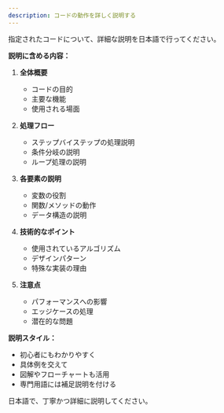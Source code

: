 ```yaml
---
description: コードの動作を詳しく説明する
---
```


指定されたコードについて、詳細な説明を日本語で行ってください。

**説明に含める内容：**

1. **全体概要**
   - コードの目的
   - 主要な機能
   - 使用される場面

2. **処理フロー**
   - ステップバイステップの処理説明
   - 条件分岐の説明
   - ループ処理の説明

3. **各要素の説明**
   - 変数の役割
   - 関数/メソッドの動作
   - データ構造の説明

4. **技術的なポイント**
   - 使用されているアルゴリズム
   - デザインパターン
   - 特殊な実装の理由

5. **注意点**
   - パフォーマンスへの影響
   - エッジケースの処理
   - 潜在的な問題

**説明スタイル：**
- 初心者にもわかりやすく
- 具体例を交えて
- 図解やフローチャートも活用
- 専門用語には補足説明を付ける

日本語で、丁寧かつ詳細に説明してください。
